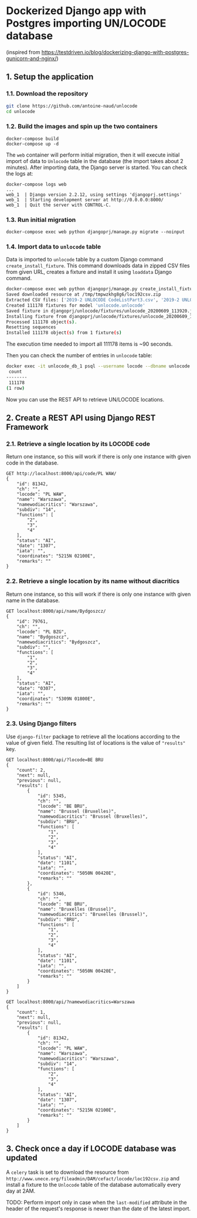 
# Dockerized Django app with Postgres importing UN/LOCODE database

(inspired from https://testdriven.io/blog/dockerizing-django-with-postgres-gunicorn-and-nginx/)

## 1. Setup the application
### 1.1. Download the repository
```bash
git clone https://github.com/antoine-naud/unlocode
cd unlocode
```

### 1.2. Build the images and spin up the two containers
```
docker-compose build
docker-compose up -d
```
The `web` container will perform initial migration, then it will execute initial import of data to `Unlocode` table in the database (the import takes about 2 minutes). After importing data, the Django server is started. You can check the logs at:
```
docker-compose logs web
...
web_1  | Django version 2.2.12, using settings 'djangoprj.settings'
web_1  | Starting development server at http://0.0.0.0:8000/
web_1  | Quit the server with CONTROL-C.
```

### 1.3. Run initial migration
```
docker-compose exec web python djangoprj/manage.py migrate --noinput
```

### 1.4. Import data to `unlocode` table
Data is imported to `unlocode` table by a custom Django command `create_install_fixture`. This command downloads data in zipped CSV files from given URL, creates a fixture and install it using `loaddata` Django command.
```bash
docker-compose exec web python djangoprj/manage.py create_install_fixture djangoprj/unlocode/fixtures http://www.unece.org/fileadmin/DAM/cefact/locode/loc192csv.zip
Saved downloaded resource at /tmp/tmpwzkhg8g6/loc192csv.zip
Extracted CSV files: ['2019-2 UNLOCODE CodeListPart3.csv', '2019-2 UNLOCODE CodeListPart1.csv', '2019-2 UNLOCODE CodeListPart2.csv']
Created 111178 fixtures for model 'unlocode.unlocode'
Saved fixture in djangoprj/unlocode/fixtures/unlocode_20200609_113920.json
Installing fixture from djangoprj/unlocode/fixtures/unlocode_20200609_113920.json
Processed 111178 object(s).
Resetting sequences
Installed 111178 object(s) from 1 fixture(s)
```

The execution time needed to import all 111178 items is ~90 seconds.

Then you can check the number of entries in `unlocode` table:
```bash
docker exec -it unlocode_db_1 psql --username locode --dbname unlocode -c 'SELECT COUNT(*) FROM unlocode_unlocode;'
 count
--------
 111178
(1 row)
```
Now you can use the REST API to retrieve UN/LOCODE locations.

## 2. Create a REST API using Django REST Framework
### 2.1. Retrieve a single location by its LOCODE code
Return one instance, so this will work if there is only one instance with given code in the database.
```
GET http://localhost:8000/api/code/PL WAW/
{
    "id": 81342,
    "ch": "",
    "locode": "PL WAW",
    "name": "Warszawa",
    "namewodiacritics": "Warszawa",
    "subdiv": "14",
    "functions": [
        "2",
        "3",
        "4"
    ],
    "status": "AI",
    "date": "1307",
    "iata": "",
    "coordinates": "5215N 02100E",
    "remarks": ""
}
```
### 2.2. Retrieve a single location by its name without diacritics
Return one instance, so this will work if there is only one instance with given name in the database.
```
GET localhost:8000/api/name/Bydgoszcz/
{
    "id": 79761,
    "ch": "",
    "locode": "PL BZG",
    "name": "Bydgoszcz",
    "namewodiacritics": "Bydgoszcz",
    "subdiv": "",
    "functions": [
        "1",
        "2",
        "3",
        "4"
    ],
    "status": "AI",
    "date": "0307",
    "iata": "",
    "coordinates": "5309N 01800E",
    "remarks": ""
}
```
### 2.3. Using Django filters
Use `django-filter` package to retrieve all the locations according to the value of given field. The resulting list of locations is the value of `"results"` key.
```
GET localhost:8000/api/?locode=BE BRU
{
    "count": 2,
    "next": null,
    "previous": null,
    "results": [
        {
            "id": 5345,
            "ch": "",
            "locode": "BE BRU",
            "name": "Brussel (Bruxelles)",
            "namewodiacritics": "Brussel (Bruxelles)",
            "subdiv": "BRU",
            "functions": [
                "1",
                "2",
                "3",
                "4"
            ],
            "status": "AI",
            "date": "1101",
            "iata": "",
            "coordinates": "5050N 00420E",
            "remarks": ""
        },
        {
            "id": 5346,
            "ch": "",
            "locode": "BE BRU",
            "name": "Bruxelles (Brussel)",
            "namewodiacritics": "Bruxelles (Brussel)",
            "subdiv": "BRU",
            "functions": [
                "1",
                "2",
                "3",
                "4"
            ],
            "status": "AI",
            "date": "1101",
            "iata": "",
            "coordinates": "5050N 00420E",
            "remarks": ""
        }
    ]
}
```
```
GET localhost:8000/api/?namewodiacritics=Warszawa
{
    "count": 1,
    "next": null,
    "previous": null,
    "results": [
        {
            "id": 81342,
            "ch": "",
            "locode": "PL WAW",
            "name": "Warszawa",
            "namewodiacritics": "Warszawa",
            "subdiv": "14",
            "functions": [
                "2",
                "3",
                "4"
            ],
            "status": "AI",
            "date": "1307",
            "iata": "",
            "coordinates": "5215N 02100E",
            "remarks": ""
        }
    ]
}
```
## 3. Check once a day if LOCODE database was updated
A `celery` task is set to download the resource from `http://www.unece.org/fileadmin/DAM/cefact/locode/loc192csv.zip` and install a fixture to the `Unlocode` table of the database automatically every day at 2AM.

TODO: Perform import only in case when the `last-modified` attribute in the header of the request's response is newer than the date of the latest import.
